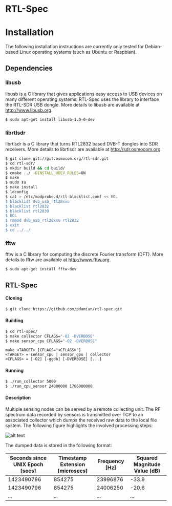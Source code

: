 RTL-Spec
========

# Installation
The following installation instructions are currently only tested for Debian-based Linux operating systems (such as Ubuntu or Raspbian).

## Dependencies
### libusb
libusb is a C library that gives applications easy access to USB devices on many different operating systems. RTL-Spec uses the library to interface the RTL-SDR USB dongle. More details to libusb are available at http://www.libusb.org.
```sh
$ sudo apt-get install libusb-1.0-0-dev
```

### librtlsdr
librtlsdr is a C library that turns RTL2832 based DVB-T dongles into SDR receivers. More details to librtlsdr are available at http://sdr.osmocom.org.
```sh
$ git clone git://git.osmocom.org/rtl-sdr.git
$ cd rtl-sdr/
$ mkdir build && cd build/
$ cmake ../ -DINSTALL_UDEV_RULES=ON
$ make
$ sudo su
$ make install
$ ldconfig
$ cat > /etc/modprobe.d/rtl-blacklist.conf << EOL
$ blacklist dvb_usb_rtl28xxu
$ blacklist rtl2832
$ blacklist rtl2830
$ EOL
$ rmmod dvb_usb_rtl28xxu rtl2832
$ exit
$ cd ../../
```

### fftw
fftw is a C library for computing the discrete Fourier transform (DFT). More details to fftw are available at http://www.fftw.org.
```sh
$ sudo apt-get install fftw-dev
```

## RTL-Spec
#### Cloning
```sh
$ git clone https://github.com/pdamian/rtl-spec.git
```
#### Building
```sh
$ cd rtl-spec/
$ make collector CFLAGS="-O2 -DVERBOSE"
$ make sensor_cpu CFLAGS="-O2 -DVERBOSE"
```
    make <TARGET> [CFLAGS="<CFLAGS>"]
    <TARGET> = sensor_cpu | sensor_gpu | collector
    <CFLAGS> = [-O2] [-ggdb] [-DVERBOSE] [...]
    
#### Running
```sh
$ ./run_collector 5000
$ ./run_cpu_sensor 24000000 1766000000
```

#### Description
Multiple sensing nodes can be served by a remote collecting unit. The RF spectrum data recorded by sensors is transmitted over TCP to an associated collector which dumps the received raw data to the local file system. The following figure highlights the involved processing steps:

![alt text](https://github.com/pdamian/rtl-spec/blob/master/images/processing_steps.png "Processing Steps")

The dumped data is stored in the following format:

| Seconds since UNIX Epoch [secs] | Timestamp Extension [microsecs] | Frequency [Hz] | Squared Magnitude Value (dB) |
| ------------------------------- | ------------------------------- | -------------- | ---------------------------- |
| 1423490796                      | 854275                          | 23996876       | -33.9                        |
| 1423490796                      | 854275                          | 24006250       | -20.6                        |
| ...                             | ...                             | ...            | ...                          |
